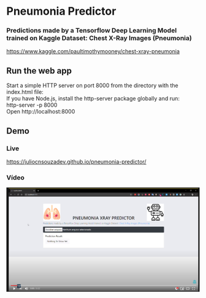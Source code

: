 # Pneumonia Predictor
### Predictions made by a Tensorflow Deep Learning Model trained on Kaggle Dataset: Chest X-Ray Images (Pneumonia)
https://www.kaggle.com/paultimothymooney/chest-xray-pneumonia

## Run the web app
Start a simple HTTP server on port 8000 from the directory with the index.html file:<br>
If you have Node.js, install the http-server package globally and run:<br>
http-server -p 8000<br>
Open http://localhost:8000 <br>

## Demo
### Live
https://juliocnsouzadev.github.io/pneumonia-predictor/
### Vídeo
[![Demo](imgs/player.png)](https://www.youtube.com/watch?v=qYsVW2vaXRE "Pnemonia Predictor Demo")
